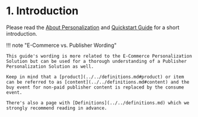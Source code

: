 # 1. Introduction

Please read the [About Personalization](../about_personalization.md) and [Quickstart Guide](../quickstart_guide.md) for a short introduction.

!!! note "E-Commerce vs. Publisher Wording"

    This guide's wording is more related to the E-Commerce Personalization Solution but can be used for a thorough understanding of a Publisher Personalization Solution as well.

    Keep in mind that a [product](../../definitions.md#product) or item can be referred to as [content](../../definitions.md#content) and the buy event for non-paid publisher content is replaced by the consume event.

    There's also a page with [Definitions](../../definitions.md) which we strongly recommend reading in advance.

 

 
